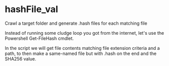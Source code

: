 # hashFile_val
Crawl a target folder and generate .hash files for each matching file

Instead of running some cludge loop you got from the internet, let's use the Powershell Get-FileHash cmdlet.

In the script we will get file contents matching file extension criteria and a path, to then make a same-named file but with .hash on the end and the SHA256 value.
